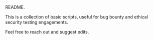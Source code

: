 README.

This is a collection of basic scripts, useful for bug bounty and ethical security testing engagements.

Feel free to reach out and suggest edits.

